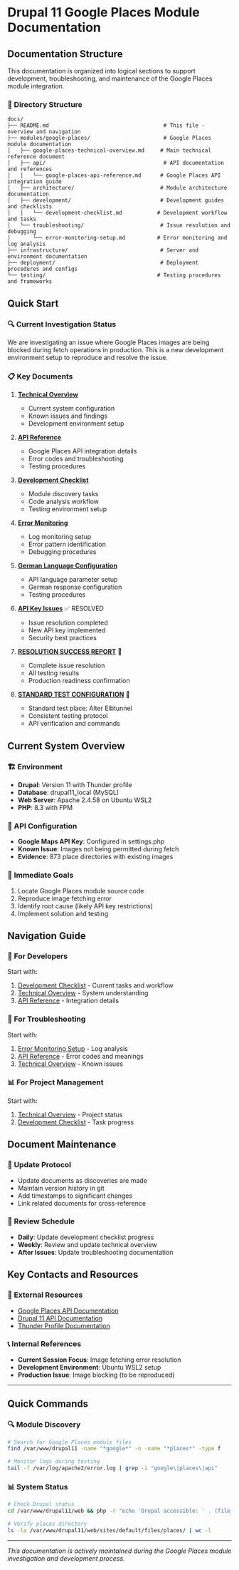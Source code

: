 # Drupal 11 Google Places Module Documentation

## Documentation Structure

This documentation is organized into logical sections to support development, troubleshooting, and maintenance of the Google Places module integration.

### 📁 Directory Structure
```
docs/
├── README.md                                    # This file - overview and navigation
├── modules/google-places/                       # Google Places module documentation
│   ├── google-places-technical-overview.md     # Main technical reference document
│   ├── api/                                     # API documentation and references
│   │   └── google-places-api-reference.md      # Google Places API integration guide
│   ├── architecture/                           # Module architecture documentation
│   ├── development/                            # Development guides and checklists
│   │   └── development-checklist.md           # Development workflow and tasks
│   └── troubleshooting/                        # Issue resolution and debugging
│       └── error-monitoring-setup.md          # Error monitoring and log analysis
├── infrastructure/                             # Server and environment documentation
├── deployment/                                 # Deployment procedures and configs
└── testing/                                   # Testing procedures and frameworks
```

## Quick Start

### 🔍 Current Investigation Status
We are investigating an issue where Google Places images are being blocked during fetch operations in production. This is a new development environment setup to reproduce and resolve the issue.

### 📋 Key Documents

1. **[Technical Overview](modules/google-places/google-places-technical-overview.md)**
   - Current system configuration
   - Known issues and findings
   - Development environment setup

2. **[API Reference](modules/google-places/api/google-places-api-reference.md)**
   - Google Places API integration details
   - Error codes and troubleshooting
   - Testing procedures

3. **[Development Checklist](modules/google-places/development/development-checklist.md)**
   - Module discovery tasks
   - Code analysis workflow
   - Testing environment setup

4. **[Error Monitoring](modules/google-places/troubleshooting/error-monitoring-setup.md)**
   - Log monitoring setup
   - Error pattern identification
   - Debugging procedures

5. **[German Language Configuration](modules/google-places/api/german-language-configuration.md)**
   - API language parameter setup
   - German response configuration
   - Testing procedures

6. **[API Key Issues](modules/google-places/troubleshooting/api-key-issues.md)** ✅ RESOLVED
   - Issue resolution completed
   - New API key implemented
   - Security best practices

7. **[RESOLUTION SUCCESS REPORT](modules/google-places/RESOLUTION-SUCCESS-REPORT.md)** 🎉
   - Complete issue resolution
   - All testing results
   - Production readiness confirmation

8. **[STANDARD TEST CONFIGURATION](modules/google-places/STANDARD-TEST-CONFIGURATION.md)** 🎯
   - Standard test place: Alter Elbtunnel
   - Consistent testing protocol
   - API verification and commands

## Current System Overview

### 🏗️ Environment
- **Drupal**: Version 11 with Thunder profile
- **Database**: drupal11_local (MySQL)
- **Web Server**: Apache 2.4.58 on Ubuntu WSL2
- **PHP**: 8.3 with FPM

### 🔑 API Configuration
- **Google Maps API Key**: Configured in settings.php
- **Known Issue**: Images not being permitted during fetch
- **Evidence**: 873 place directories with existing images

### 🎯 Immediate Goals
1. Locate Google Places module source code
2. Reproduce image fetching error
3. Identify root cause (likely API key restrictions)
4. Implement solution and testing

## Navigation Guide

### 🔧 For Developers
Start with:
1. [Development Checklist](modules/google-places/development/development-checklist.md) - Current tasks and workflow
2. [Technical Overview](modules/google-places/google-places-technical-overview.md) - System understanding
3. [API Reference](modules/google-places/api/google-places-api-reference.md) - Integration details

### 🚨 For Troubleshooting
Start with:
1. [Error Monitoring Setup](modules/google-places/troubleshooting/error-monitoring-setup.md) - Log analysis
2. [API Reference](modules/google-places/api/google-places-api-reference.md) - Error codes and meanings
3. [Technical Overview](modules/google-places/google-places-technical-overview.md) - Known issues

### 📊 For Project Management
Start with:
1. [Technical Overview](modules/google-places/google-places-technical-overview.md) - Project status
2. [Development Checklist](modules/google-places/development/development-checklist.md) - Task progress

## Document Maintenance

### 📝 Update Protocol
- Update documents as discoveries are made
- Maintain version history in git
- Add timestamps to significant changes
- Link related documents for cross-reference

### 🔄 Review Schedule
- **Daily**: Update development checklist progress
- **Weekly**: Review and update technical overview
- **After Issues**: Update troubleshooting documentation

## Key Contacts and Resources

### 🔗 External Resources
- [Google Places API Documentation](https://developers.google.com/maps/documentation/places/web-service/overview)
- [Drupal 11 API Documentation](https://api.drupal.org/api/drupal/11)
- [Thunder Profile Documentation](https://www.thunder.org/)

### 📞 Internal References
- **Current Session Focus**: Image fetching error resolution
- **Development Environment**: Ubuntu WSL2 setup
- **Production Issue**: Image blocking (to be reproduced)

---

## Quick Commands

### 🔍 Module Discovery
```bash
# Search for Google Places module files
find /var/www/drupal11 -name "*google*" -o -name "*places*" -type f

# Monitor logs during testing
tail -f /var/log/apache2/error.log | grep -i "google\|places\|api"
```

### 📊 System Status
```bash
# Check Drupal status
cd /var/www/drupal11/web && php -r "echo 'Drupal accessible: ' . (file_exists('autoload.php') ? 'Yes' : 'No') . PHP_EOL;"

# Verify places directory
ls -la /var/www/drupal11/web/sites/default/files/places/ | wc -l
```

---
*This documentation is actively maintained during the Google Places module investigation and development process.*
